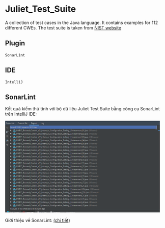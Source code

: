 # Juliet_Test_Suite

A collection of test cases in the Java language. It contains examples for 112 different CWEs. 
The test suite is taken from [NIST website](https://samate.nist.gov/SRD/testsuite.php)


## Plugin 

```
SonarLint
```

## IDE

```
IntelliJ
```


## SonarLint
Kết quả kiểm thử tĩnh với bộ dữ liệu Juliet Test Suite bằng công cụ SonarLint trên IntelliJ IDE:

![](https://github.com/vudung042/Juliet_Test_Suite/blob/master/Juliet_Tes_Suite.png)

Giới thiệu về SonarLint: [(chi tiết)](https://vinasupport.com/gioi-thieu-sonarqube-cong-cu-phan-tich-va-kiem-tra-chat-luong-code)
